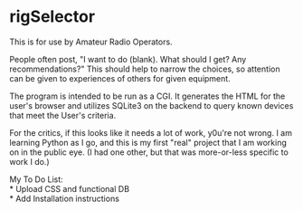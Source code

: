 # rigSelector

This is for use by Amateur Radio Operators.

People often post, "I want to do (blank).  What should I get?  Any recommendations?"  This should help to narrow the choices, so attention can be given to experiences of others for given equipment.

The program is intended to be run as a CGI.  It generates the HTML for the user's browser and utilizes SQLite3 on the backend to query known devices that meet the User's criteria.

For the critics, if this looks like it needs a lot of work, y0u're not wrong.  I am learning Python as I go, and this is my first "real" project that I am working on in the public eye.  (I had one other, but that was more-or-less specific to work I do.)

My To Do List:<br/>
    * Upload CSS and functional DB<br/>
    * Add Installation instructions

